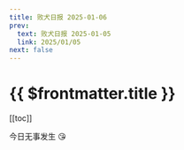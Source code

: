 ```yaml
---
title: 败犬日报 2025-01-06
prev:
  text: 败犬日报 2025-01-05
  link: 2025/01/05
next: false
---
```


# {{ $frontmatter.title }}

[[toc]]

今日无事发生 :kissing_heart:
